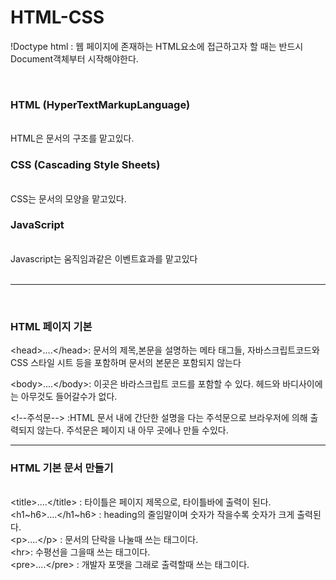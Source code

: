 # HTML-CSS <br>
!Doctype html : 웹 페이지에 존재하는 HTML요소에 접근하고자 할 때는 반드시 Document객체부터 시작해야한다. </p> <br>

<h3>HTML (HyperTextMarkupLanguage)</h3> <br>
HTML은 문서의 구조를 맡고있다. <br>
<h3>CSS (Cascading Style Sheets)</h3> <br>
CSS는 문서의 모양을 맡고있다. <br>
<h3>JavaScript</h3> <br>
Javascript는 움직임과같은 이벤트효과를 맡고있다 <br>
<br>
<hr>
  <br>
  <h3>HTML 페이지 기본</h3>
&lt;head&gt;....&lt;/head&gt;: 문서의 제목,본문을 설명하는 메타 태그들, 자바스크립트코드와 CSS 스타일 시트 등을 포함하며 문서의 본문은 포함되지 않는다 <br>

&lt;body&gt;....&lt;/body&gt;: 이곳은 바라스크립트 코드를 포함할 수 있다. 헤드와 바디사이에는 아무것도 들어갈수가 없다. <br>

&lt;!--주석문--&gt;  :HTML 문서 내에 간단한 설명을 다는 주석문으로 브라우저에 의해 출력되지 않는다. 주석문은 페이지 내 아무 곳에나 만들 수있다. <br>

<hr>
 <h3>HTML 기본 문서 만들기</h3>
 <br>
 &lt;title&gt;....&lt;/title&gt; : 타이틀은 페이지 제목으로, 타이틀바에 출력이 된다.<br>
 &lt;h1~h6&gt;....&lt;/h1~h6&gt; : heading의 줄임말이며 숫자가 작을수록 숫자가 크게 출력된다.<br>
 &lt;p&gt;....&lt;/p&gt; : 문서의 단락을 나눌때 쓰는 태그이다. <br>
 &lt;hr&gt;: 수평선을 그을때 쓰는 태그이다. <br>
 &lt;pre&gt;....&lt;/pre&gt; : 개발자 포맷을 그래로 출력할때 쓰는 태그이다.
